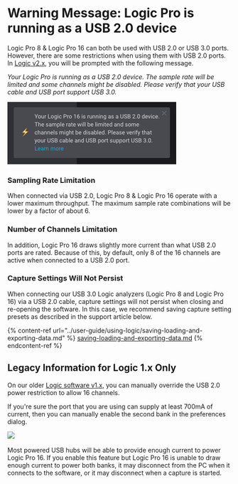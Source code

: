 # Warning Message: Logic Pro is running as a USB 2.0 device

Logic Pro 8 & Logic Pro 16 can both be used with USB 2.0 or USB 3.0 ports. However, there are some restrictions when using them with USB 2.0 ports. In [Logic v2.x](https://ideas.saleae.com/f/changelog/), you will be prompted with the following message.

_Your Logic Pro is running as a USB 2.0 device. The sample rate will be limited and some channels might be disabled. Please verify that your USB cable and USB port support USB 3.0._

![Warning Prompt when Logic Pro is connected via USB 2.0](<../.gitbook/assets/image (17).png>)

### Sampling Rate Limitation

When connected via USB 2.0, Logic Pro 8 & Logic Pro 16 operate with a lower maximum throughput. The maximum sample rate combinations will be lower by a factor of about 6.

### Number of Channels Limitation

In addition, Logic Pro 16 draws slightly more current than what USB 2.0 ports are rated. Because of this, by default, only 8 of the 16 channels are active when connected to a USB 2.0 port.&#x20;

### Capture Settings Will Not Persist

When connecting our USB 3.0 Logic analyzers (Logic Pro 8 and Logic Pro 16) via a USB 2.0 cable, capture settings will not persist when closing and re-opening the software. In this case, we recommend saving capture setting presets as described in the support article below.

{% content-ref url="../user-guide/using-logic/saving-loading-and-exporting-data.md" %}
[saving-loading-and-exporting-data.md](../user-guide/using-logic/saving-loading-and-exporting-data.md)
{% endcontent-ref %}

## Legacy Information for Logic 1.x Only

On our older [Logic software v1.x](https://support.saleae.com/logic-software/latest-stable-release-download), you can manually override the USB 2.0 power restriction to allow 16 channels.

If you're sure the port that you are using can supply at least 700mA of current, then you can manually enable the second bank in the preferences dialog.

![](https://trello-attachments.s3.amazonaws.com/57215d5e1bba46c6dc477691/370x89/84f215669e2d2faed536936a5db3cd3a/usb3\_power.PNG)

Most powered USB hubs will be able to provide enough current to power Logic Pro 16. If you enable this feature but Logic Pro 16 is unable to draw enough current to power both banks, it may disconnect from the PC when it connects to the software, or it may disconnect when a capture is started.
